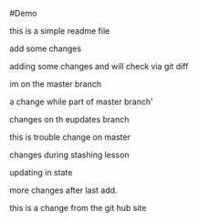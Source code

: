 #Demo

this is a simple readme file 

add some changes

adding some changes and will check via git diff

im on the master branch

a change while part of master branch'

changes on th eupdates branch

this is trouble
change on master

changes during stashing lesson

updating in state

more changes after last add.

this is a change from the git hub site
